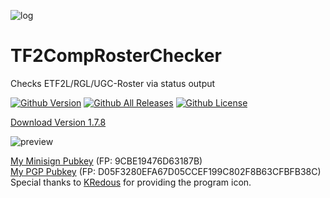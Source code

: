 ![log](https://i.imgur.com/PlAABZ6.png)
# TF2CompRosterChecker
Checks ETF2L/RGL/UGC-Roster via status output

[![Github Version](https://img.shields.io/github/v/release/alekny/TF2CompRosterChecker?style=flat-square)](https://github.com/alekny/TF2CompRosterChecker/releases) [![Github All Releases](https://img.shields.io/github/downloads/alekny/TF2CompRosterChecker/total.svg?style=flat-square)](https://github.com/alekny/TF2CompRosterChecker/releases) [![Github License](https://img.shields.io/github/license/alekny/TF2CompRosterChecker?style=flat-square)](https://github.com/alekny/TF2CompRosterChecker/blob/master/README.md)

[Download Version 1.7.8](https://github.com/alekny/TF2CompRosterChecker/releases/tag/1.7.8)

![preview](https://i.imgur.com/GMXXqmB.gif)




[My Minisign Pubkey](https://pastebin.com/raw/ybSfH5yW) (FP: 9CBE19476D63187B)  
[My PGP Pubkey](https://keys.openpgp.org/search?q=D05F3280EFA67D05CCEF199C802F8B63CFBFB38C) (FP: D05F3280EFA67D05CCEF199C802F8B63CFBFB38C)  
Special thanks to [KRedous](http://steamcommunity.com/profiles/76561198360088412/) for providing the program icon.
